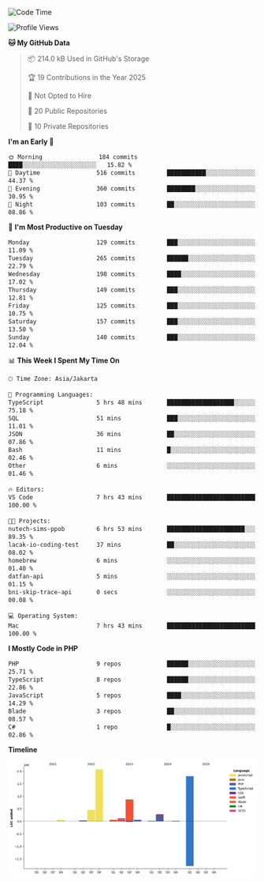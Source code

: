 <!--START_SECTION:waka-->
![Code Time](http://img.shields.io/badge/Code%20Time-540%20hrs%2048%20mins-blue)

![Profile Views](http://img.shields.io/badge/Profile%20Views-3-blue)

**🐱 My GitHub Data** 

> 📦 214.0 kB Used in GitHub's Storage 
 > 
> 🏆 19 Contributions in the Year 2025
 > 
> 🚫 Not Opted to Hire
 > 
> 📜 20 Public Repositories 
 > 
> 🔑 10 Private Repositories 
 > 
**I'm an Early 🐤** 

```text
🌞 Morning                184 commits         ████░░░░░░░░░░░░░░░░░░░░░   15.82 % 
🌆 Daytime                516 commits         ███████████░░░░░░░░░░░░░░   44.37 % 
🌃 Evening                360 commits         ████████░░░░░░░░░░░░░░░░░   30.95 % 
🌙 Night                  103 commits         ██░░░░░░░░░░░░░░░░░░░░░░░   08.86 % 
```
📅 **I'm Most Productive on Tuesday** 

```text
Monday                   129 commits         ███░░░░░░░░░░░░░░░░░░░░░░   11.09 % 
Tuesday                  265 commits         ██████░░░░░░░░░░░░░░░░░░░   22.79 % 
Wednesday                198 commits         ████░░░░░░░░░░░░░░░░░░░░░   17.02 % 
Thursday                 149 commits         ███░░░░░░░░░░░░░░░░░░░░░░   12.81 % 
Friday                   125 commits         ███░░░░░░░░░░░░░░░░░░░░░░   10.75 % 
Saturday                 157 commits         ███░░░░░░░░░░░░░░░░░░░░░░   13.50 % 
Sunday                   140 commits         ███░░░░░░░░░░░░░░░░░░░░░░   12.04 % 
```


📊 **This Week I Spent My Time On** 

```text
🕑︎ Time Zone: Asia/Jakarta

💬 Programming Languages: 
TypeScript               5 hrs 48 mins       ███████████████████░░░░░░   75.18 % 
SQL                      51 mins             ███░░░░░░░░░░░░░░░░░░░░░░   11.01 % 
JSON                     36 mins             ██░░░░░░░░░░░░░░░░░░░░░░░   07.86 % 
Bash                     11 mins             █░░░░░░░░░░░░░░░░░░░░░░░░   02.46 % 
Other                    6 mins              ░░░░░░░░░░░░░░░░░░░░░░░░░   01.46 % 

🔥 Editors: 
VS Code                  7 hrs 43 mins       █████████████████████████   100.00 % 

🐱‍💻 Projects: 
nutech-sims-ppob         6 hrs 53 mins       ██████████████████████░░░   89.35 % 
lacak-io-coding-test     37 mins             ██░░░░░░░░░░░░░░░░░░░░░░░   08.02 % 
homebrew                 6 mins              ░░░░░░░░░░░░░░░░░░░░░░░░░   01.40 % 
datfan-api               5 mins              ░░░░░░░░░░░░░░░░░░░░░░░░░   01.15 % 
bni-skip-trace-api       0 secs              ░░░░░░░░░░░░░░░░░░░░░░░░░   00.08 % 

💻 Operating System: 
Mac                      7 hrs 43 mins       █████████████████████████   100.00 % 
```

**I Mostly Code in PHP** 

```text
PHP                      9 repos             ██████░░░░░░░░░░░░░░░░░░░   25.71 % 
TypeScript               8 repos             ██████░░░░░░░░░░░░░░░░░░░   22.86 % 
JavaScript               5 repos             ████░░░░░░░░░░░░░░░░░░░░░   14.29 % 
Blade                    3 repos             ██░░░░░░░░░░░░░░░░░░░░░░░   08.57 % 
C#                       1 repo              █░░░░░░░░░░░░░░░░░░░░░░░░   02.86 % 
```



**Timeline**

![Lines of Code chart](https://raw.githubusercontent.com/brstreet2/brstreet2/main/assets/bar_graph.png)


<!--END_SECTION:waka-->
